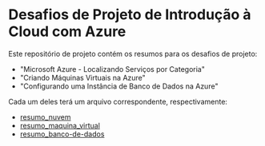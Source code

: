 # Desafios de Projeto de Introdução à Cloud com Azure

Este repositório de projeto contém os resumos para os desafios de projeto:
- "Microsoft Azure - Localizando Serviços por Categoria"
- "Criando Máquinas Virtuais na Azure"
- "Configurando uma Instância de Banco de Dados na Azure"

Cada um deles terá um arquivo correspondente, respectivamente:
- [resumo_nuvem](resumo_nuvem.md)
- [resumo_maquina_virtual](resumo_maquina_virtual.md)
- [resumo_banco-de-dados](resumo_banco-de-dados.md)
